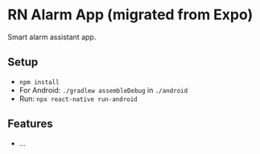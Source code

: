 # RN Alarm App (migrated from Expo)

Smart alarm assistant app.

## Setup
- `npm install`
- For Android: `./gradlew assembleDebug` in `./android`
- Run: `npx react-native run-android`

## Features
- ...
